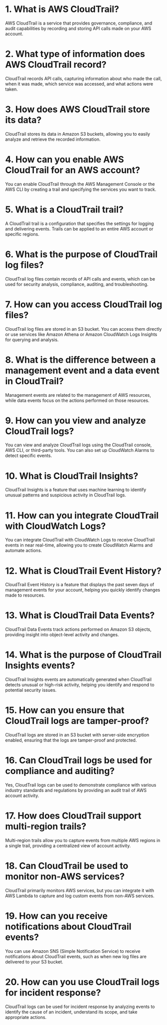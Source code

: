 # 1. What is AWS CloudTrail?
AWS CloudTrail is a service that provides governance, compliance, and audit capabilities by recording and storing API calls made on your AWS account.

# 2. What type of information does AWS CloudTrail record?
CloudTrail records API calls, capturing information about who made the call, when it was made, which service was accessed, and what actions were taken.

# 3. How does AWS CloudTrail store its data?
CloudTrail stores its data in Amazon S3 buckets, allowing you to easily analyze and retrieve the recorded information.

# 4. How can you enable AWS CloudTrail for an AWS account?
You can enable CloudTrail through the AWS Management Console or the AWS CLI by creating a trail and specifying the services you want to track.

# 5. What is a CloudTrail trail?
A CloudTrail trail is a configuration that specifies the settings for logging and delivering events. Trails can be applied to an entire AWS account or specific regions.

# 6. What is the purpose of CloudTrail log files?
CloudTrail log files contain records of API calls and events, which can be used for security analysis, compliance, auditing, and troubleshooting.

# 7. How can you access CloudTrail log files?
CloudTrail log files are stored in an S3 bucket. You can access them directly or use services like Amazon Athena or Amazon CloudWatch Logs Insights for querying and analysis.

# 8. What is the difference between a management event and a data event in CloudTrail?
Management events are related to the management of AWS resources, while data events focus on the actions performed on those resources.

# 9. How can you view and analyze CloudTrail logs?
You can view and analyze CloudTrail logs using the CloudTrail console, AWS CLI, or third-party tools. You can also set up CloudWatch Alarms to detect specific events.

# 10. What is CloudTrail Insights?
CloudTrail Insights is a feature that uses machine learning to identify unusual patterns and suspicious activity in CloudTrail logs.

# 11. How can you integrate CloudTrail with CloudWatch Logs?
You can integrate CloudTrail with CloudWatch Logs to receive CloudTrail events in near real-time, allowing you to create CloudWatch Alarms and automate actions.

# 12. What is CloudTrail Event History?
CloudTrail Event History is a feature that displays the past seven days of management events for your account, helping you quickly identify changes made to resources.

# 13. What is CloudTrail Data Events?
CloudTrail Data Events track actions performed on Amazon S3 objects, providing insight into object-level activity and changes.

# 14. What is the purpose of CloudTrail Insights events?
CloudTrail Insights events are automatically generated when CloudTrail detects unusual or high-risk activity, helping you identify and respond to potential security issues.

# 15. How can you ensure that CloudTrail logs are tamper-proof?
CloudTrail logs are stored in an S3 bucket with server-side encryption enabled, ensuring that the logs are tamper-proof and protected.

# 16. Can CloudTrail logs be used for compliance and auditing?
Yes, CloudTrail logs can be used to demonstrate compliance with various industry standards and regulations by providing an audit trail of AWS account activity.

# 17. How does CloudTrail support multi-region trails?
Multi-region trails allow you to capture events from multiple AWS regions in a single trail, providing a centralized view of account activity.

# 18. Can CloudTrail be used to monitor non-AWS services?
CloudTrail primarily monitors AWS services, but you can integrate it with AWS Lambda to capture and log custom events from non-AWS services.

# 19. How can you receive notifications about CloudTrail events?
You can use Amazon SNS (Simple Notification Service) to receive notifications about CloudTrail events, such as when new log files are delivered to your S3 bucket.

# 20. How can you use CloudTrail logs for incident response?
CloudTrail logs can be used for incident response by analyzing events to identify the cause of an incident, understand its scope, and take appropriate actions.
